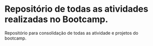 # Repositório de todas as atividades realizadas no Bootcamp.
Repositório para consolidação de todas as atividade e projetos do bootcamp.
